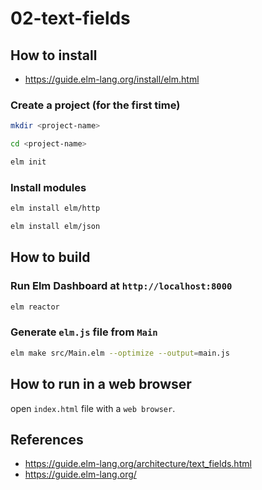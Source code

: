 # 02-text-fields

## How to install

- <https://guide.elm-lang.org/install/elm.html>

### Create a project (for the first time)

```bash
mkdir <project-name>

cd <project-name>

elm init
```

### Install modules

```bash
elm install elm/http

elm install elm/json
```

## How to build

### Run Elm Dashboard at `http://localhost:8000`

```bash
elm reactor
```

### Generate `elm.js` file from `Main`

```bash
elm make src/Main.elm --optimize --output=main.js
```

## How to run in a web browser

open `index.html` file with a `web browser`.

## References

- <https://guide.elm-lang.org/architecture/text_fields.html>
- <https://guide.elm-lang.org/>
